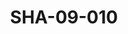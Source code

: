---
pid: SHA-09-010
title: SHA-09-010
language: en
collection: Sharhabil Ahmed
original_label: 
rights: Sharhabil Ahmed
location_of_original: Sharhabil Ahmed
photographer_or_studio: 
scanned_from: photograph 7.4 by 10.5
_date: '1964'
location: southern sudan
description: Sharhabil Ahmed and another person in front of an airplane
additional_notes: 
permission_display: 'yes'
on_server: 'no'
on_website: 'no'
permalink: /photopages/en/SHA-09-010.html
layout: photo-page
---